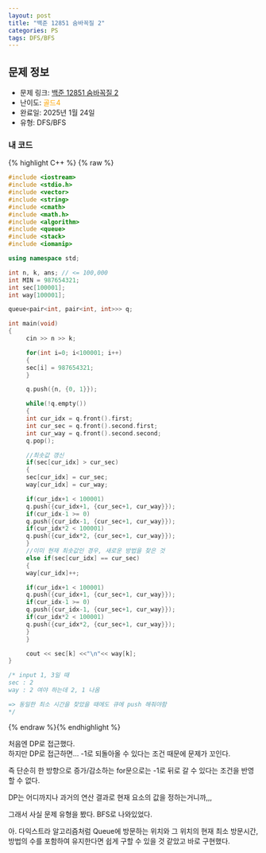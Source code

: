 ```yaml
---
layout: post
title: "백준 12851 숨바꼭질 2"
categories: PS
tags: DFS/BFS
---
```


## 문제 정보
- 문제 링크: [백준 12851 숨바꼭질 2](https://www.acmicpc.net/problem/12851)
- 난이도: <span style="color:#FFA500">골드4</span>
- 완료일: 2025년 1월 24일
- 유형: DFS/BFS

### 내 코드

{% highlight C++ %} {% raw %}
```C++
#include <iostream>
#include <stdio.h>
#include <vector>
#include <string>
#include <cmath>
#include <math.h>
#include <algorithm>
#include <queue>
#include <stack>
#include <iomanip>

using namespace std;

int n, k, ans; // <= 100,000
int MIN = 987654321;
int sec[100001];
int way[100001];

queue<pair<int, pair<int, int>>> q;

int main(void)
{   
	 cin >> n >> k;

	 for(int i=0; i<100001; i++)
	 {
	 sec[i] = 987654321;
	 }

	 q.push({n, {0, 1}});

	 while(!q.empty())
	 {
	 int cur_idx = q.front().first;
	 int cur_sec = q.front().second.first;
	 int cur_way = q.front().second.second;
	 q.pop();

	 //최솟값 갱신
	 if(sec[cur_idx] > cur_sec)
	 {
	 sec[cur_idx] = cur_sec;
	 way[cur_idx] = cur_way;

	 if(cur_idx+1 < 100001)
	 q.push({cur_idx+1, {cur_sec+1, cur_way}});
	 if(cur_idx-1 >= 0)
	 q.push({cur_idx-1, {cur_sec+1, cur_way}});
	 if(cur_idx*2 < 100001)
	 q.push({cur_idx*2, {cur_sec+1, cur_way}});
	 }
	 //이미 현재 최솟값인 경우, 새로운 방법을 찾은 것
	 else if(sec[cur_idx] == cur_sec)
	 {
	 way[cur_idx]++;

	 if(cur_idx+1 < 100001)
	 q.push({cur_idx+1, {cur_sec+1, cur_way}});
	 if(cur_idx-1 >= 0)
	 q.push({cur_idx-1, {cur_sec+1, cur_way}});
	 if(cur_idx*2 < 100001)
	 q.push({cur_idx*2, {cur_sec+1, cur_way}});
	 }
	 }

	 cout << sec[k] <<"\n"<< way[k];
}

/* input 1, 3일 때 
sec : 2 
way : 2 여야 하는데 2, 1 나옴

=> 동일한 최소 시간을 찾았을 때에도 큐에 push 해줘야함
*/
```
{% endraw %}{% endhighlight %}

처음엔 DP로 접근했다.   
하지만 DP로 접근하면… -1로 되돌아올 수 있다는 조건 때문에 문제가 꼬인다.  

즉 단순히 한 방향으로 증가/감소하는 for문으로는 -1로 뒤로 갈 수 있다는 조건을 반영할 수 없다.

DP는 어디까지나 과거의 연산 결과로 현재 요소의 값을 정하는거니까,,,

그래서 사실 문제 유형을 봤다. BFS로 나와있었다. 

아. 다익스트라 알고리즘처럼 Queue에 방문하는 위치와 그 위치의 현재 최소 방문시간, 방법의 수를 포함하여 유지한다면 쉽게 구할 수 있을 것 같았고 바로 구현했다.
